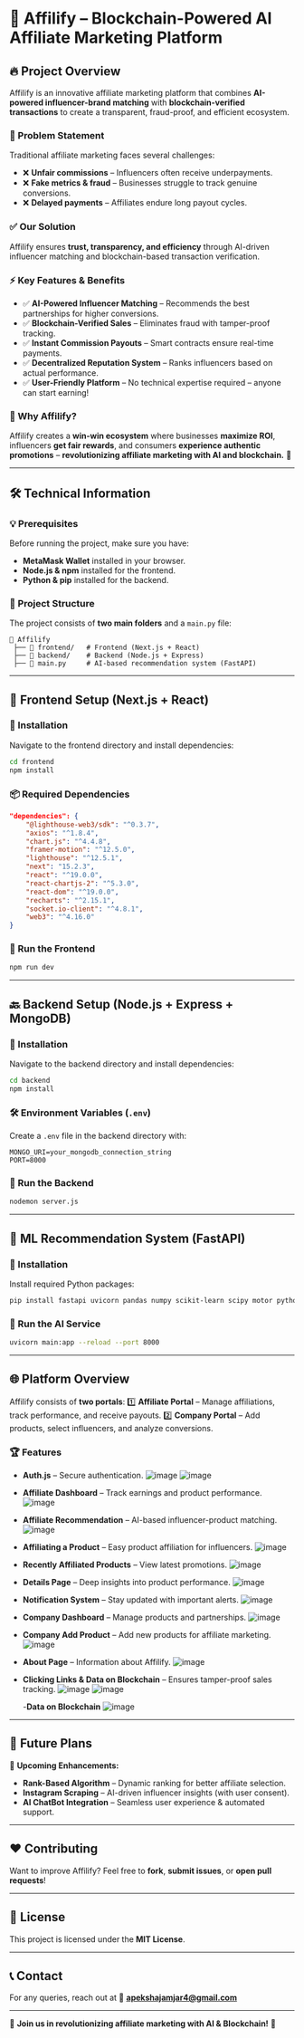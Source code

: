 # 🚀 Affilify – Blockchain-Powered AI Affiliate Marketing Platform

## 🔥 Project Overview
Affilify is an innovative affiliate marketing platform that combines **AI-powered influencer-brand matching** with **blockchain-verified transactions** to create a transparent, fraud-proof, and efficient ecosystem.

### 🚨 Problem Statement
Traditional affiliate marketing faces several challenges:
- ❌ **Unfair commissions** – Influencers often receive underpayments.
- ❌ **Fake metrics & fraud** – Businesses struggle to track genuine conversions.
- ❌ **Delayed payments** – Affiliates endure long payout cycles.

### ✅ Our Solution
Affilify ensures **trust, transparency, and efficiency** through AI-driven influencer matching and blockchain-based transaction verification.

### ⚡ Key Features & Benefits
- ✅ **AI-Powered Influencer Matching** – Recommends the best partnerships for higher conversions.
- ✅ **Blockchain-Verified Sales** – Eliminates fraud with tamper-proof tracking.
- ✅ **Instant Commission Payouts** – Smart contracts ensure real-time payments.
- ✅ **Decentralized Reputation System** – Ranks influencers based on actual performance.
- ✅ **User-Friendly Platform** – No technical expertise required – anyone can start earning!

### 🎯 Why Affilify?
Affilify creates a **win-win ecosystem** where businesses **maximize ROI**, influencers **get fair rewards**, and consumers **experience authentic promotions** – **revolutionizing affiliate marketing with AI and blockchain.** 🚀

---

## 🛠️ Technical Information

### 💡 Prerequisites
Before running the project, make sure you have:
- **MetaMask Wallet** installed in your browser.
- **Node.js & npm** installed for the frontend.
- **Python & pip** installed for the backend.

### 📂 Project Structure
The project consists of **two main folders** and a `main.py` file:

```
📂 Affilify
 ├── 📂 frontend/   # Frontend (Next.js + React)
 ├── 📂 backend/    # Backend (Node.js + Express)
 ├── 📝 main.py     # AI-based recommendation system (FastAPI)
```

---

## 🎨 Frontend Setup (Next.js + React)

### 🔧 Installation
Navigate to the frontend directory and install dependencies:
```bash
cd frontend
npm install
```

### 📦 Required Dependencies
```json
"dependencies": {
    "@lighthouse-web3/sdk": "^0.3.7",
    "axios": "^1.8.4",
    "chart.js": "^4.4.8",
    "framer-motion": "^12.5.0",
    "lighthouse": "^12.5.1",
    "next": "15.2.3",
    "react": "^19.0.0",
    "react-chartjs-2": "^5.3.0",
    "react-dom": "^19.0.0",
    "recharts": "^2.15.1",
    "socket.io-client": "^4.8.1",
    "web3": "^4.16.0"
}
```

### 🚀 Run the Frontend
```bash
npm run dev
```

---

## 🔙 Backend Setup (Node.js + Express + MongoDB)

### 🔧 Installation
Navigate to the backend directory and install dependencies:
```bash
cd backend
npm install
```

### 🛠️ Environment Variables (`.env`)
Create a `.env` file in the backend directory with:
```
MONGO_URI=your_mongodb_connection_string
PORT=8000
```

### 🚀 Run the Backend
```bash
nodemon server.js
```

---

## 🤖 ML Recommendation System (FastAPI)

### 🔧 Installation
Install required Python packages:
```bash
pip install fastapi uvicorn pandas numpy scikit-learn scipy motor python-dotenv pydantic
```

### 🚀 Run the AI Service
```bash
uvicorn main:app --reload --port 8000
```

---

## 🌐 Platform Overview
Affilify consists of **two portals**:
1️⃣ **Affiliate Portal** – Manage affiliations, track performance, and receive payouts.
2️⃣ **Company Portal** – Add products, select influencers, and analyze conversions.

### 🏆 Features
- **Auth.js** – Secure authentication.
  ![image](https://github.com/user-attachments/assets/92691368-9ebd-44bb-b333-0f9957e15c35)
  ![image](https://github.com/user-attachments/assets/7a695fae-0de5-47b8-835c-9db14d5c8a8f)


- **Affiliate Dashboard** – Track earnings and product performance.
    ![image](https://github.com/user-attachments/assets/9df157e8-85e8-48fc-8ac6-7cb5153de4fd)
  
- **Affiliate Recommendation** – AI-based influencer-product matching.
    ![image](https://github.com/user-attachments/assets/b53aeac2-81ee-4a30-a85f-ae77cc31101c)  

- **Affiliating a Product** – Easy product affiliation for influencers.
  ![image](https://github.com/user-attachments/assets/92613ef2-2c38-423e-841b-16098db7381f)

- **Recently Affiliated Products** – View latest promotions.
  ![image](https://github.com/user-attachments/assets/ef3355b5-9d12-40be-9436-3601084dc25d)
  
- **Details Page** – Deep insights into product performance.
  ![image](https://github.com/user-attachments/assets/2711e100-53c2-4651-a091-db3adc57aa66)

- **Notification System** – Stay updated with important alerts.
  ![image](https://github.com/user-attachments/assets/f36b129a-451d-4f95-b5a3-43bed8045d9d)

  
- **Company Dashboard** – Manage products and partnerships.
    ![image](https://github.com/user-attachments/assets/4cbcbf27-ff61-4c7d-8e46-a43202802d70)

- **Company Add Product** – Add new products for affiliate marketing.
  ![image](https://github.com/user-attachments/assets/67c0962a-d750-4e21-b9ff-01ee74ff6305)

- **About Page** – Information about Affilify.
    ![image](https://github.com/user-attachments/assets/b8112ebf-c7d7-452a-9e20-8c02fdf17ab5)

- **Clicking Links & Data on Blockchain** – Ensures tamper-proof sales tracking.
    ![image](https://github.com/user-attachments/assets/d39db05d-1f73-4404-894c-b33cd0c62e6c)
  ![image](https://github.com/user-attachments/assets/130517c9-7928-448c-b146-8d54c3bb092e)

  -**Data on Blockchain**
  ![image](https://github.com/user-attachments/assets/113f2448-dd44-486f-b679-976a34dc23a3)

  



---

## 🔮 Future Plans
🚀 **Upcoming Enhancements:**
- **Rank-Based Algorithm** – Dynamic ranking for better affiliate selection.
- **Instagram Scraping** – AI-driven influencer insights (with user consent).
- **AI ChatBot Integration** – Seamless user experience & automated support.

---

## ❤️ Contributing
Want to improve Affilify? Feel free to **fork**, **submit issues**, or **open pull requests**!

---

## 📜 License
This project is licensed under the **MIT License**.

---

## 📞 Contact
For any queries, reach out at 📧 **apekshajamjar4@gmail.com**

---

🌟 **Join us in revolutionizing affiliate marketing with AI & Blockchain!** 🌟


